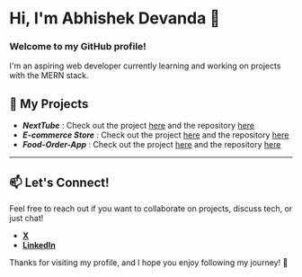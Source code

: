 # Hi, I'm Abhishek Devanda 👋

### Welcome to my GitHub profile!

I'm an aspiring web developer currently learning and working on projects with the MERN stack. 

## 🚀 My Projects
- ***NextTube*** : Check out the project [here](https://next-tube-omega.vercel.app/) and the repository [here](https://github.com/abhishekdevanda/NextTube)
- ***E-commerce Store*** : Check out the project [here](https://e-commerce-sy8f.onrender.com) and the repository [here](https://github.com/abhishekdevanda/E-Commerce-Store)
- ***Food-Order-App*** : Check out the project [here](https://food-order-app-0gjk.onrender.com) and the repository [here](https://github.com/abhishekdevanda/Food-Order-App)


---

## 📫 Let's Connect!

Feel free to reach out if you want to collaborate on projects, discuss tech, or just chat!

- **[X](https://x.com/Abhi_Devanda)**
- **[LinkedIn](https://www.linkedin.com/in/abhishekdevanda)**

Thanks for visiting my profile, and I hope you enjoy following my journey! 🙌

